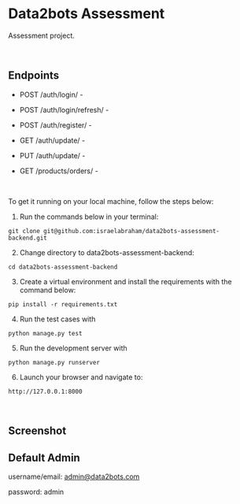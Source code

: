 # Data2bots Assessment
Assessment project.

<br>

## Endpoints

- POST
/auth/login/ -


- POST
/auth/login/refresh/ -


- POST
/auth/register/ -


- GET
/auth/update/ -


- PUT
/auth/update/ -

- GET
/products/orders/ -

<br>

To get it running on your local machine, follow the steps below:

1. Run the commands below in your terminal:

```
git clone git@github.com:israelabraham/data2bots-assessment-backend.git
```

2. Change directory to data2bots-assessment-backend:

```
cd data2bots-assessment-backend
```

3. Create a virtual environment and install the requirements with the command below:

```
pip install -r requirements.txt
```

4. Run the test cases with
```
python manage.py test
```

5. Run the development server with

```
python manage.py runserver
```

6. Launch your browser and navigate to:

```
http://127.0.0.1:8000
```

<br>

## Screenshot


## Default Admin

username/email: admin@data2bots.com

password: admin